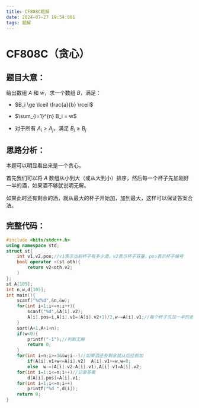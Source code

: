 ```yaml
---
title: CF808C题解
date: 2024-07-27 19:54:001
tags: 题解
---
```

# CF808C（贪心）

## 题目大意：

给出数组 $A$ 和 $w$，求一个数组 $B$，满足：

- $B_i \ge \lceil \frac{a}{b} \rceil$

- $\sum_{i=1}^{n} B_i = w$

- 对于所有 $A_i>A_j$，满足 $B_i \ge B_j$

## 思路分析：

本题可以明显看出来是一个贪心。

首先我们可以将 $A$ 数组从小到大（或从大到小）排序，然后每一个杯子先加刚好一半的酒，如果酒不够就说明无解。

如果此时还有剩余的酒，就从最大的杯子开始加，加到最大，这样可以保证答案合法。

## 完整代码：

```cpp
#include <bits/stdc++.h>
using namespace std;
struct st{
	int v1,v2,pos;//v1表示当前杯子有多少酒，v2表示杯子容量，pos表示杯子编号
	bool operator <(st oth){
		return v2<oth.v2;
	}
};
st A[105];
int n,w,d[105];
int main(){
	scanf("%d%d",&n,&w);
	for(int i=1;i<=n;i++){
		scanf("%d",&A[i].v2);
		A[i].pos=i,A[i].v1=(A[i].v2+1)/2,w-=A[i].v1;//每个杯子先加一半的酒
	}
	sort(A+1,A+1+n);
	if(w<0){
		printf("-1");//判断无解
		return 0;
	}
	for(int i=n;i>=1&&w;i--)//如果酒还有剩余就从后往前加
		if(A[i].v1+w<=A[i].v2)  A[i].v1+=w,w=0;
		else  w-=(A[i].v2-A[i].v1),A[i].v1=A[i].v2;
	for(int i=1;i<=n;i++)//记录答案
		d[A[i].pos]=A[i].v1;
	for(int i=1;i<=n;i++)
		printf("%d ",d[i]);
	return 0;
}
```

